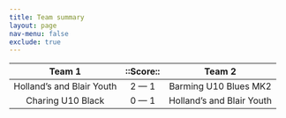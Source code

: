 ```yaml
---
title: Team summary
layout: page
nav-menu: false
exclude: true
---
```




|           Team 1            |  ::Score::  |           Team 2            |
|:---------------------------:|:-----------:|:---------------------------:|
| Holland’s and Blair Youth | 2 &mdash; 1 |    Barming U10 Blues MK2    |
|      Charing U10 Black      | 0 &mdash; 1 | Holland’s and Blair Youth |

 <br /><br /><br />